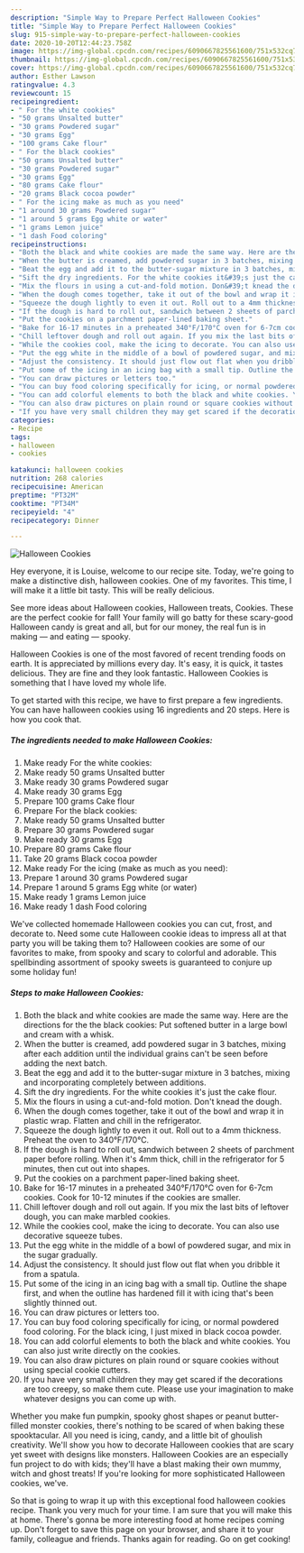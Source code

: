 ```yaml
---
description: "Simple Way to Prepare Perfect Halloween Cookies"
title: "Simple Way to Prepare Perfect Halloween Cookies"
slug: 915-simple-way-to-prepare-perfect-halloween-cookies
date: 2020-10-20T12:44:23.758Z
image: https://img-global.cpcdn.com/recipes/6090667825561600/751x532cq70/halloween-cookies-recipe-main-photo.jpg
thumbnail: https://img-global.cpcdn.com/recipes/6090667825561600/751x532cq70/halloween-cookies-recipe-main-photo.jpg
cover: https://img-global.cpcdn.com/recipes/6090667825561600/751x532cq70/halloween-cookies-recipe-main-photo.jpg
author: Esther Lawson
ratingvalue: 4.3
reviewcount: 15
recipeingredient:
- " For the white cookies"
- "50 grams Unsalted butter"
- "30 grams Powdered sugar"
- "30 grams Egg"
- "100 grams Cake flour"
- " For the black cookies"
- "50 grams Unsalted butter"
- "30 grams Powdered sugar"
- "30 grams Egg"
- "80 grams Cake flour"
- "20 grams Black cocoa powder"
- " For the icing make as much as you need"
- "1 around 30 grams Powdered sugar"
- "1 around 5 grams Egg white or water"
- "1 grams Lemon juice"
- "1 dash Food coloring"
recipeinstructions:
- "Both the black and white cookies are made the same way. Here are the directions for the the black cookies: Put softened butter in a large bowl and cream with a whisk."
- "When the butter is creamed, add powdered sugar in 3 batches, mixing after each addition until the individual grains can&#39;t be seen before adding the next batch."
- "Beat the egg and add it to the butter-sugar mixture in 3 batches, mixing and incorporating completely between additions."
- "Sift the dry ingredients. For the white cookies it&#39;s just the cake flour."
- "Mix the flours in using a cut-and-fold motion. Don&#39;t knead the dough."
- "When the dough comes together, take it out of the bowl and wrap it in plastic wrap. Flatten and chill in the refrigerator."
- "Squeeze the dough lightly to even it out. Roll out to a 4mm thickness. Preheat the oven to 340°F/170°C."
- "If the dough is hard to roll out, sandwich between 2 sheets of parchment paper before rolling. When it&#39;s 4mm thick, chill in the refrigerator for 5 minutes, then cut out into shapes."
- "Put the cookies on a parchment paper-lined baking sheet."
- "Bake for 16-17 minutes in a preheated 340°F/170°C oven for 6-7cm cookies. Cook for 10-12 minutes if the cookies are smaller."
- "Chill leftover dough and roll out again. If you mix the last bits of leftover dough, you can make marbled cookies."
- "While the cookies cool, make the icing to decorate. You can also use decorative squeeze tubes."
- "Put the egg white in the middle of a bowl of powdered sugar, and mix in the sugar gradually."
- "Adjust the consistency. It should just flow out flat when you dribble it from a spatula."
- "Put some of the icing in an icing bag with a small tip. Outline the shape first, and when the outline has hardened fill it with icing that&#39;s been slightly thinned out."
- "You can draw pictures or letters too."
- "You can buy food coloring specifically for icing, or normal powdered food coloring. For the black icing, I just mixed in black cocoa powder."
- "You can add colorful elements to both the black and white cookies. You can also just write directly on the cookies."
- "You can also draw pictures on plain round or square cookies without using special cookie cutters."
- "If you have very small children they may get scared if the decorations are too creepy, so make them cute. Please use your imagination to make whatever designs you can come up with."
categories:
- Recipe
tags:
- halloween
- cookies

katakunci: halloween cookies 
nutrition: 268 calories
recipecuisine: American
preptime: "PT32M"
cooktime: "PT34M"
recipeyield: "4"
recipecategory: Dinner

---
```



![Halloween Cookies](https://img-global.cpcdn.com/recipes/6090667825561600/751x532cq70/halloween-cookies-recipe-main-photo.jpg)

Hey everyone, it is Louise, welcome to our recipe site. Today, we're going to make a distinctive dish, halloween cookies. One of my favorites. This time, I will make it a little bit tasty. This will be really delicious.

See more ideas about Halloween cookies, Halloween treats, Cookies. These are the perfect cookie for fall! Your family will go batty for these scary-good Halloween candy is great and all, but for our money, the real fun is in making — and eating — spooky.

Halloween Cookies is one of the most favored of recent trending foods on earth. It is appreciated by millions every day. It's easy, it is quick, it tastes delicious. They are fine and they look fantastic. Halloween Cookies is something that I have loved my whole life.


To get started with this recipe, we have to first prepare a few ingredients. You can have halloween cookies using 16 ingredients and 20 steps. Here is how you cook that.

<!--inarticleads1-->

##### The ingredients needed to make Halloween Cookies:

1. Make ready  For the white cookies:
1. Make ready 50 grams Unsalted butter
1. Make ready 30 grams Powdered sugar
1. Make ready 30 grams Egg
1. Prepare 100 grams Cake flour
1. Prepare  For the black cookies:
1. Make ready 50 grams Unsalted butter
1. Prepare 30 grams Powdered sugar
1. Make ready 30 grams Egg
1. Prepare 80 grams Cake flour
1. Take 20 grams Black cocoa powder
1. Make ready  For the icing (make as much as you need):
1. Prepare 1 around 30 grams Powdered sugar
1. Prepare 1 around 5 grams Egg white (or water)
1. Make ready 1 grams Lemon juice
1. Make ready 1 dash Food coloring


We&#39;ve collected homemade Halloween cookies you can cut, frost, and decorate to. Need some cute Halloween cookie ideas to impress all at that party you will be taking them to? Halloween cookies are some of our favorites to make, from spooky and scary to colorful and adorable. This spellbinding assortment of spooky sweets is guaranteed to conjure up some holiday fun! 

<!--inarticleads2-->

##### Steps to make Halloween Cookies:

1. Both the black and white cookies are made the same way. Here are the directions for the the black cookies: Put softened butter in a large bowl and cream with a whisk.
1. When the butter is creamed, add powdered sugar in 3 batches, mixing after each addition until the individual grains can&#39;t be seen before adding the next batch.
1. Beat the egg and add it to the butter-sugar mixture in 3 batches, mixing and incorporating completely between additions.
1. Sift the dry ingredients. For the white cookies it&#39;s just the cake flour.
1. Mix the flours in using a cut-and-fold motion. Don&#39;t knead the dough.
1. When the dough comes together, take it out of the bowl and wrap it in plastic wrap. Flatten and chill in the refrigerator.
1. Squeeze the dough lightly to even it out. Roll out to a 4mm thickness. Preheat the oven to 340°F/170°C.
1. If the dough is hard to roll out, sandwich between 2 sheets of parchment paper before rolling. When it&#39;s 4mm thick, chill in the refrigerator for 5 minutes, then cut out into shapes.
1. Put the cookies on a parchment paper-lined baking sheet.
1. Bake for 16-17 minutes in a preheated 340°F/170°C oven for 6-7cm cookies. Cook for 10-12 minutes if the cookies are smaller.
1. Chill leftover dough and roll out again. If you mix the last bits of leftover dough, you can make marbled cookies.
1. While the cookies cool, make the icing to decorate. You can also use decorative squeeze tubes.
1. Put the egg white in the middle of a bowl of powdered sugar, and mix in the sugar gradually.
1. Adjust the consistency. It should just flow out flat when you dribble it from a spatula.
1. Put some of the icing in an icing bag with a small tip. Outline the shape first, and when the outline has hardened fill it with icing that&#39;s been slightly thinned out.
1. You can draw pictures or letters too.
1. You can buy food coloring specifically for icing, or normal powdered food coloring. For the black icing, I just mixed in black cocoa powder.
1. You can add colorful elements to both the black and white cookies. You can also just write directly on the cookies.
1. You can also draw pictures on plain round or square cookies without using special cookie cutters.
1. If you have very small children they may get scared if the decorations are too creepy, so make them cute. Please use your imagination to make whatever designs you can come up with.


Whether you make fun pumpkin, spooky ghost shapes or peanut butter-filled monster cookies, there&#39;s nothing to be scared of when baking these spooktacular. All you need is icing, candy, and a little bit of ghoulish creativity. We&#39;ll show you how to decorate Halloween cookies that are scary yet sweet with designs like monsters. Halloween Cookies are an especially fun project to do with kids; they&#39;ll have a blast making their own mummy, witch and ghost treats! If you&#39;re looking for more sophisticated Halloween cookies, we&#39;ve. 

So that is going to wrap it up with this exceptional food halloween cookies recipe. Thank you very much for your time. I am sure that you will make this at home. There's gonna be more interesting food at home recipes coming up. Don't forget to save this page on your browser, and share it to your family, colleague and friends. Thanks again for reading. Go on get cooking!
